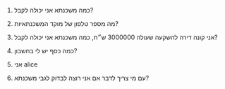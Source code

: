 1. כמה משכנתא אני יכולה לקבל?

2. מה מספר טלפון של מוקד המשכנתאיות?

3. אני קונה דירה להשקעה שעולה 3000000 ש״ח, כמה משכנתא אני יכולה לקבל?

4. כמה כסף יש לי בחשבון?

5. אני alice

6. עם מי צריך לדבר אם אני רוצה לבדוק לגבי משכנתא?





